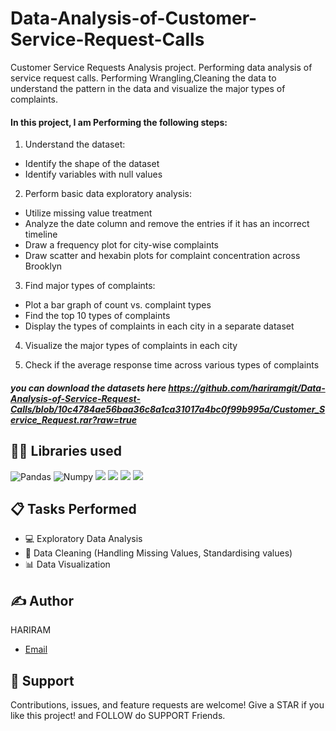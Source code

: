# Data-Analysis-of-Customer-Service-Request-Calls
 Customer Service Requests Analysis project. Performing data analysis of service request calls. Performing Wrangling,Cleaning the data to understand the pattern in the data and visualize the major types of complaints.


#### In this project, I am Performing the following steps:

1. Understand the dataset: 
- Identify the shape of the dataset
- Identify variables with null values

2. Perform basic data exploratory analysis:
- Utilize missing value treatment
- Analyze the date column and remove the entries if it has an incorrect timeline
- Draw a frequency plot for city-wise complaints
- Draw scatter and hexabin plots for complaint concentration across Brooklyn

3. Find major types of complaints:
- Plot a bar graph of count vs. complaint types
- Find the top 10 types of complaints
- Display the types of complaints in each city in a separate dataset

4. Visualize the major types of complaints in each city

5. Check if the average response time across various types of complaints

##### you can download the datasets here https://github.com/hariramgit/Data-Analysis-of-Service-Request-Calls/blob/10c4784ae56baa36c8a1ca31017a4bc0f99b995a/Customer_Service_Request.rar?raw=true


## 👩‍💻 Libraries used
![Pandas](https://img.shields.io/badge/Pandas-2C2D72?style=for-the-badge&logo=pandas&logoColor=white)
![Numpy](https://img.shields.io/badge/Numpy-ffee4a?style=for-the-badge&logo=numpy&logoColor=white)
![](https://img.shields.io/badge/scikitlearn-0969DA.svg?style=for-the-badge&logo=scikit-learn&logoColor=white)
![](https://img.shields.io/badge/Matplotlib-fe9600?style=for-the-badge&logo=matplotlib&logoColor=white)
![](https://img.shields.io/badge/seaborn-0A3069?style=for-the-badge&logo=Seaborn&logoColor=white)
![](https://img.shields.io/badge/Scipy-B6E3FF?style=for-the-badge&logo=Scipy&logoColor=white)


## 📋 Tasks Performed
* 💻 Exploratory Data Analysis 
* 🧹 Data Cleaning (Handling Missing Values, Standardising values) 
* 📊 Data Visualization


## ✍️ Author
HARIRAM
* [Email](mailto:hariramhdmp@gmail.com)


## 🤝 Support
Contributions, issues, and feature requests are welcome!
Give a STAR if you like this project! and FOLLOW do SUPPORT Friends.
